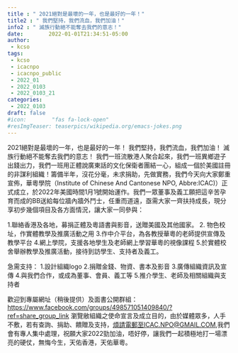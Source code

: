 ```yaml
---
title : " 2021絕對是最壞的一年，也是最好的一年！"
title2 : " 我們堅持，我們流血，我們加油！"
info2 : " 滅族行動絕不能奪去我們的意志！"
date:        2022-01-01T21:34:51-05:00
author:
 - kcso
tags:
 - kcso
 - icacnpo
 - icacnpo_public
 - 2022_01
 - 2022_0103
 - 2022_0103_21
categories:
 - 2022_0103
draft: false
#icon:        "fas fa-lock-open"
#resImgTeaser: teaserpics/wikipedia.org/emacs-jokes.png
---
```


2021絕對是最壞的一年，也是最好的一年！
我們堅持，我們流血，我們加油！
滅族行動絕不能奪去我們的意志！
我們一班流散港人聚合起來，我們一班異鄉遊子出錢出力，我們一班用正體說廣東話的文化保衛者團結一心，組成一個於美國註冊的非謀利組織！籌備半年，沒花分毫，未求捐助，先做實務，我們今天向大家鄭重宣佈，華粵學院（Institute of Chinese And Cantonese NPO, Abbre:ICAC)）正式成立，於2022年美國時間1月1號開始運作。我們一眾董事及義工願把這辛苦孕育而成的BB送給每位牆內牆外鬥士，任重而道遠，亟需大家一齊扶持成長，現分享初步幾個項目及各方面情況，讓大家一同參與：

1.聯絡香港及各地，募捐正體及粵語書與影音，送贈美國及其他國家。
2. 物色校址，作實體教學及推廣活動之用
3.作中介平台，為各教授華粵的老師提供宣傳及教學平台
4.網上學院，支援各地學生及老師網上學習華粵的視像課程
5.於實體校舍舉辦教學及推廣活動，接待到訪學生、支持者及義工。

急需支持：
1.設計組織logo
2.捐贈金錢、物資、書本及影音
3.廣傳組織資訊及宣傳
4.與我們合作，或成為董事、會員、義工等
5.推介學生、老師及相關組織與支持者

歡迎到專屬網址（稍後提供）及面書公開群組：https://www.facebook.com/groups/498571051409840/?ref=share_group_link
瀏覽敝組織之使命宣言及成立目的，由於媒體眾多，人手不敷，若有查詢、捐助、饋贈及支持，煩請電郵至ICAC.NPO@GMAIL.COM,我們會有專人集中處理，祝願大家2022勁加油，唔好停，讓我們一起積極地打一場漂亮的硬仗，無悔今生，天佑香港，天佑華粵。
